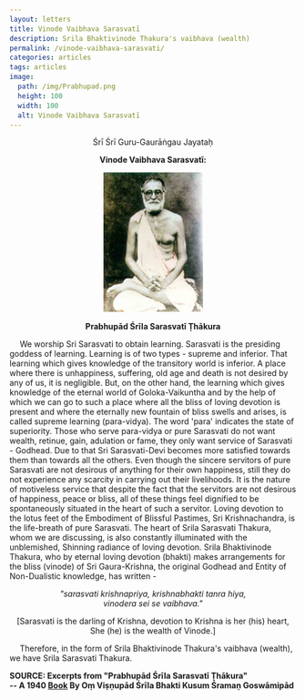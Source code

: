 ```yaml
---
layout: letters
title: Vinode Vaibhava Sarasvatī
description: Srila Bhaktivinode Thakura's vaibhava (wealth)
permalink: /vinode-vaibhava-sarasvati/
categories: articles
tags: articles
image:
  path: /img/Prabhupad.png  
  height: 100
  width: 100
  alt: Vinode Vaibhava Sarasvatī
---
```


<p style="text-align:center"> Śrī Śrī Guru-Gaurāṅgau Jayataḥ </p>

<p style="text-align:center"> <b> Vinode Vaibhava Sarasvatī: </b> </p>

<p style="text-align:center">
<img src="/img/Srila_Prabhupada_Cm.jpg" 
     width="175" 
     height="245"
     alt="Vinode Vaibhava - Prabhupād Śrīla Sarasvatī Ṭhākura" />
</p>

<p style="text-align:center"> <b>
Prabhupād Śrīla Sarasvatī Ṭhākura
</b></p>

&emsp; We worship Sri Sarasvati to obtain learning. Sarasvati is the presiding goddess of learning. Learning is of two types - supreme and inferior. That learning which gives knowledge of the transitory world is inferior. A place where there is unhappiness, suffering, old age and death is not desired by any of us, it is negligible. But, on the other hand, the learning which gives knowledge of the eternal world of Goloka-Vaikuntha and by the help of which we can go to such a place where all the bliss of loving devotion is present and where the eternally new fountain of bliss swells and arises, is called supreme learning (para-vidya). The word 'para' indicates the state of superiority. Those who serve para-vidya or pure Sarasvati do not want wealth, retinue, gain, adulation or fame, they only want service of Sarasvati - Godhead. Due to that Sri Sarasvati-Devi becomes more satisfied towards them than towards all the others. Even though the sincere servitors of pure Sarasvati are not desirous of anything for their own happiness, still they do not experience any scarcity in carrying out their livelihoods. It is the nature of motiveless service that despite the fact that the servitors are not desirous of happiness, peace or bliss, all of these things feel dignified to be spontaneously situated in the heart of such a servitor. Loving devotion to the lotus feet of the Embodiment of Blissful Pastimes, Sri Krishnachandra, is the life-breath of pure Sarasvati. The heart of Srila Sarasvati Thakura, whom we are discussing, is also constantly illuminated with the unblemished, Shinning radiance of loving devotion. Srila Bhaktivinode Thakura, who by eternal loving devotion (bhakti) makes arrangements for the bliss (vinode) of Sri Gaura-Krishna, the original Godhead and Entity of Non-Dualistic knowledge, has written -

<p style="text-align:center"> <i> 
"sarasvati krishnapriya, krishnabhakti tanra hiya, <br>
vinodera sei se vaibhava."
</i> </p>

<p style="text-align:center">
[Sarasvati is the darling of Krishna, devotion to Krishna is her (his) heart, She (he) is the wealth of Vinode.]
</p>

&emsp; Therefore, in the form of Srila Bhaktivinode Thakura's vaibhava (wealth), we have Srila Sarasvati Thakura.
<br>

<b>
SOURCE: Excerpts from "Prabhupād Śrīla Sarasvatī Ṭhākura" <br>
-- A 1940 <a href="https://www.exoticindiaart.com/book/details/prabhupada-srila-saraswati-thakura-azb589/" target="_blank">Book</a> By Oṃ Viṣṇupād Śrīla Bhakti Kusum Śramaṇ Goswāmipād 
</b>

